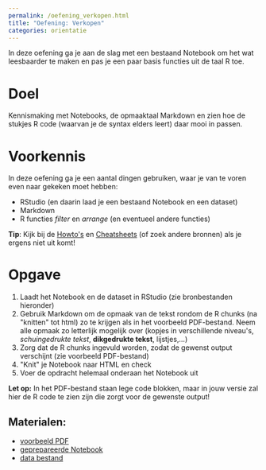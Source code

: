 ```yaml
---
permalink: /oefening_verkopen.html
title: "Oefening: Verkopen"
categories: orientatie
---
```


In deze oefening ga je aan de slag met een bestaand Notebook om het wat leesbaarder te maken en pas je een paar basis functies uit de taal R toe.

# Doel
Kennismaking met Notebooks, de opmaaktaal Markdown en zien hoe de stukjes R code (waarvan je de syntax elders leert) daar mooi in passen.

# Voorkennis
In deze oefening ga je een aantal dingen gebruiken, waar je van te voren even naar gekeken moet hebben:
- RStudio (en daarin laad je een bestaand Notebook en een dataset)
- Markdown
- R functies *filter* en *arrange* (en eventueel andere functies)

**Tip**: Kijk bij de [Howto's](index_howtos) en [Cheatsheets](index_cheetsheets) (of zoek andere bronnen) als je ergens niet uit komt!

# Opgave
1. Laadt het Notebook en de dataset in RStudio (zie bronbestanden hieronder)
2. Gebruik Markdown om de opmaak van de tekst rondom de R chunks (na "knitten" tot html) zo te krijgen als in het voorbeeld PDF-bestand. Neem alle opmaak zo letterlijk mogelijk over (kopjes in verschillende niveau's, *schuingedrukte tekst*, **dikgedrukte tekst**, lijstjes,...)
3. Zorg dat de R chunks ingevuld worden, zodat de gewenst output verschijnt (zie voorbeeld PDF-bestand)
4. "Knit" je Notebook naar HTML en check
5. Voer de opdracht helemaal onderaan het Notebook uit   


**Let op:** In het PDF-bestand staan lege code blokken, maar in jouw versie zal hier de R code te zien zijn die zorgt voor de gewenste output!

## Materialen:
- [voorbeeld PDF](/assets/file/Dataset%20verkopen%20-%20Voorbeeld%20opdracht%20[jouw%20naam].pdf)
- [geprepareerde Notebook](assets/file/Dataset%20verkopen%20-%20Voorbeeld%20opdracht%20[jouw%20naam].Rmd)
- [data bestand](/assets/file/dataset_verkopen.xlsx)
